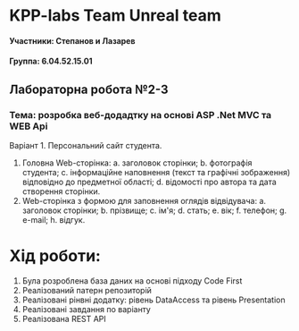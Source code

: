 # KPP-labs Team Unreal team 
#### Участники: Степанов и Лазарев
#### Группа: 6.04.52.15.01
## Лабораторна робота №2-3
### Тема: розробка веб-додадтку на основі ASP .Net MVC та WEB Api
Варіант 1. Персональний сайт студента.
1. Головна Web-сторінка:
a. заголовок сторінки;
b. фотографія студента;
c. інформаційне наповнення (текст та графічні зображення) відповідно
до предметної області;
d. відомості про автора та дата створення сторінки.
2. Web-сторінка з формою для заповнення оглядів відвідувача:
a. заголовок сторінки;
b. прізвище;
c. ім'я;
d. стать;
e. вік;
f. телефон;
g. e-mail;
h. відгук.

# Хід роботи:
1. Була розроблена база даних на основі підходу Code First
2. Реалізований патерн репозиторій
3. Реалізовані рінвні додатку: рівень DataAccess та рівень Presentation
4. Реалізовані завдання по варіанту
5. Реалізована REST API
